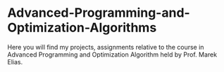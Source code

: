# Advanced-Programming-and-Optimization-Algorithms
Here you will find my projects, assignments relative to the course in Advanced Programming and Optimization Algorithm held by Prof. Marek Elias.
